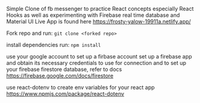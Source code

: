 Simple Clone of fb messenger to practice
React concepts especially React Hooks as well as
experimenting with Firebase real time database and Material UI
Live App is found here https://frosty-yalow-19911a.netlify.app/

Fork repo and run:
`git clone <forked repo>`

install dependencies run:
` npm install `

use your google account to set up a firbase account
set up a firebase app and obtain its necessary credentials to use for connection
and to set up your firebase  firestore database,  refer to docs https://firebase.google.com/docs/firestore

use react-dotenv to create env variables for your react app  https://www.npmjs.com/package/react-dotenv